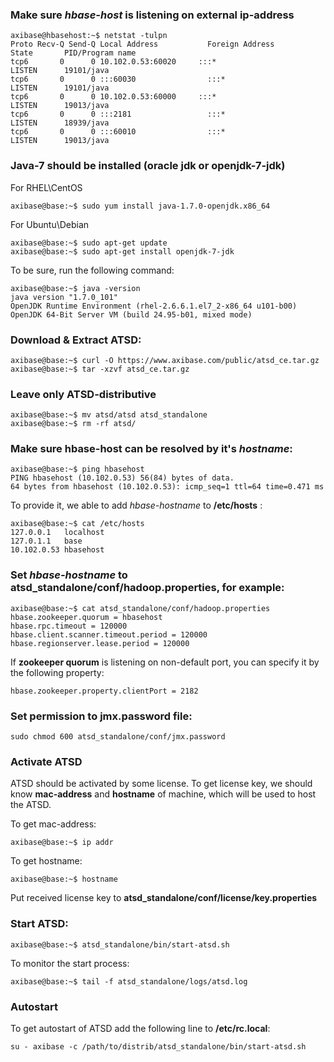 ### Make sure *hbase-host* is listening on external ip-address
```
axibase@hbasehost:~$ netstat -tulpn
Proto Recv-Q Send-Q Local Address           Foreign Address         State       PID/Program name
tcp6       0      0 10.102.0.53:60020     :::*                    LISTEN      19101/java        
tcp6       0      0 :::60030                :::*                    LISTEN      19101/java      
tcp6       0      0 10.102.0.53:60000     :::*                    LISTEN      19013/java      
tcp6       0      0 :::2181                 :::*                    LISTEN      18939/java      
tcp6       0      0 :::60010                :::*                    LISTEN      19013/java      
```

### Java-7 should be installed (oracle jdk or openjdk-7-jdk)

For RHEL\CentOS

```
axibase@base:~$ sudo yum install java-1.7.0-openjdk.x86_64
```

For Ubuntu\Debian

```
axibase@base:~$ sudo apt-get update
axibase@base:~$ sudo apt-get install openjdk-7-jdk
```

To be sure, run the following command:

```
axibase@base:~$ java -version
java version "1.7.0_101"
OpenJDK Runtime Environment (rhel-2.6.6.1.el7_2-x86_64 u101-b00)
OpenJDK 64-Bit Server VM (build 24.95-b01, mixed mode)

```
### Download & Extract ATSD:

```
axibase@base:~$ curl -O https://www.axibase.com/public/atsd_ce.tar.gz
axibase@base:~$ tar -xzvf atsd_ce.tar.gz
```

### Leave only ATSD-distributive

```
axibase@base:~$ mv atsd/atsd atsd_standalone
axibase@base:~$ rm -rf atsd/
```



### Make sure **hbase-host** can be resolved by it's *hostname*:

```
axibase@base:~$ ping hbasehost
PING hbasehost (10.102.0.53) 56(84) bytes of data.
64 bytes from hbasehost (10.102.0.53): icmp_seq=1 ttl=64 time=0.471 ms
```

To provide it, we able to add *hbase-hostname* to **/etc/hosts** :

```
axibase@base:~$ cat /etc/hosts
127.0.0.1	localhost
127.0.1.1	base
10.102.0.53	hbasehost
```

### Set *hbase-hostname* to **atsd_standalone/conf/hadoop.properties**, for example:

```
axibase@base:~$ cat atsd_standalone/conf/hadoop.properties
hbase.zookeeper.quorum = hbasehost
hbase.rpc.timeout = 120000 
hbase.client.scanner.timeout.period = 120000
hbase.regionserver.lease.period = 120000
```

If **zookeeper quorum** is listening on non-default port, you can specify it by the following property:

```
hbase.zookeeper.property.clientPort = 2182
```

### Set permission to **jmx.password** file:

```
sudo chmod 600 atsd_standalone/conf/jmx.password
```

### Activate ATSD

ATSD should be activated by some license. To get license key, we should know **mac-address** and **hostname** of machine, which will be used to host the ATSD.

To get mac-address:

```
axibase@base:~$ ip addr
```

To get hostname:

```
axibase@base:~$ hostname
```

Put received license key to **atsd_standalone/conf/license/key.properties**

### Start ATSD:

```
axibase@base:~$ atsd_standalone/bin/start-atsd.sh
```

To monitor the start process:

```
axibase@base:~$ tail -f atsd_standalone/logs/atsd.log
```

### Autostart

To get autostart of ATSD add the following line to **/etc/rc.local**:

```
su - axibase -c /path/to/distrib/atsd_standalone/bin/start-atsd.sh
```
